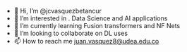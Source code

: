 - 👋 Hi, I’m @jcvasquezbetancur 
- 👀 I’m interested in . Data Science and AI applications
- 🌱 I’m currently learning  Fusion transformers and NF Nets
- 💞️ I’m looking to collaborate on DL uses
- 📫 How to reach me  juan.vasquez8@udea.edu.co

<!---
jcvasquezbetancur/jcvasquezbetancur is a ✨ special ✨ repository because its `README.md` (this file) appears on your GitHub profile.
You can click the Preview link to take a look at your changes.
--->
